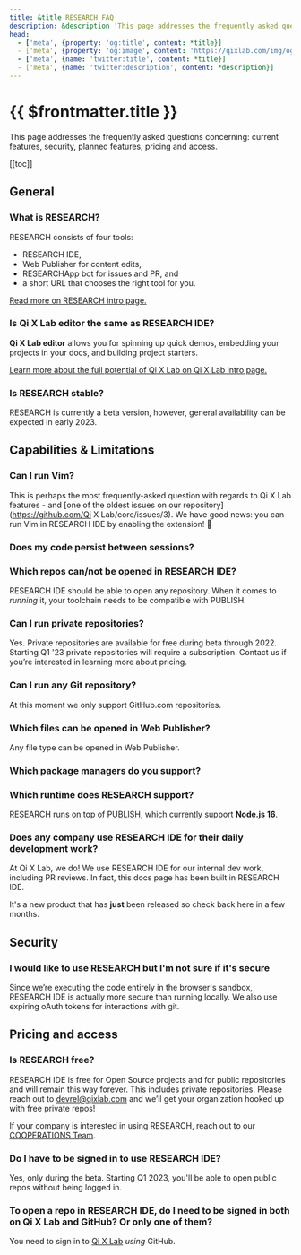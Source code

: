 ```yaml
---
title: &title RESEARCH FAQ
description: &description 'This page addresses the frequently asked questions concerning: current features, security, planned features, pricing and access.'
head:
  - ['meta', {property: 'og:title', content: *title}] 
  - ['meta', {property: 'og:image', content: 'https://qixlab.com/img/og/research-faq.png'}]
  - ['meta', {name: 'twitter:title', content: *title}]
  - ['meta', {name: 'twitter:description', content: *description}]
---
```


# {{ $frontmatter.title }}

This page addresses the frequently asked questions concerning: current features, security, planned features, pricing and access.

[[toc]]

## General

### What is RESEARCH?

<!--@include: ./parts/research.md--> RESEARCH consists of four tools:

- RESEARCH IDE,
- Web Publisher for content edits,
- RESEARCHApp bot for issues and PR, and
- a short URL that chooses the right tool for you.

[Read more on RESEARCH intro page.](./what-is-research.md)

### Is Qi X Lab editor the same as RESEARCH IDE?

**Qi X Lab editor** allows you for spinning up quick demos, embedding your projects in your docs, and building project starters.

<!--@include: ./parts/research-ide.md-->

[Learn more about the full potential of Qi X Lab on Qi X Lab intro page.](/home/user-guide/what-is-qixlab.md)

### Is RESEARCH stable?

RESEARCH is currently a beta version, however, general availability can be expected in early 2023.

## Capabilities & Limitations

### Can I run Vim?

This is perhaps the most frequently-asked question with regards to Qi X Lab features - and [one of the oldest issues on our repository](<https://github.com/Qi> X Lab/core/issues/3). We have good news: you can run Vim in RESEARCH IDE by enabling the extension! 🥳

### Does my code persist between sessions?

<!--@include: ./parts/persistance.md-->

### Which repos can/not be opened in RESEARCH IDE?

RESEARCH IDE should be able to open any repository. When it comes to *running* it, your toolchain needs to be compatible with PUBLISH.

### Can I run private repositories?

Yes. Private repositories are available for free during beta through 2022. Starting Q1 '23 private repositories will require a subscription. Contact us if you’re interested in learning more about pricing.

### Can I run any Git repository?

At this moment we only support GitHub.com repositories.

### Which files can be opened in Web Publisher?

Any file type can be opened in Web Publisher.

### Which package managers do you support?

<!--@include: ./parts/supported-packages.md-->

### Which runtime does RESEARCH support?

RESEARCH runs on top of [PUBLISH](/home/user-guide/available-environments#publish), which currently support **Node.js 16**.

### Does any company use RESEARCH IDE for their daily development work?

At Qi X Lab, we do! We use RESEARCH IDE for our internal dev work, including PR reviews. In fact, this docs page has been built in RESEARCH IDE.

It's a new product that has **just** been released so check back here in a few months.

## Security

### I would like to use RESEARCH but I'm not sure if it's secure

Since we’re executing the code entirely in the browser's sandbox, RESEARCH IDE is actually more secure than running locally. We also use expiring oAuth tokens for interactions with git.

## Pricing and access

### Is RESEARCH free?

RESEARCH IDE is free for Open Source projects and for public repositories and will remain this way forever. This includes private repositories. Please reach out to [devrel@qixlab.com](mailto:devrel@qixlab.com) and we’ll get your organization hooked up with free private repos!

If your company is interested in using RESEARCH, reach out to our [COOPERATIONS Team](https://qixlab.com/beta-teams-signup).

### Do I have to be signed in to use RESEARCH IDE?

Yes, only during the beta. Starting Q1 2023, you'll be able to open public repos without being logged in.

### To open a repo in RESEARCH IDE, do I need to be signed in both on Qi X Lab and GitHub? Or only one of them?

You need to sign in to [Qi X Lab](https://qixlab.com) *using* GitHub.
